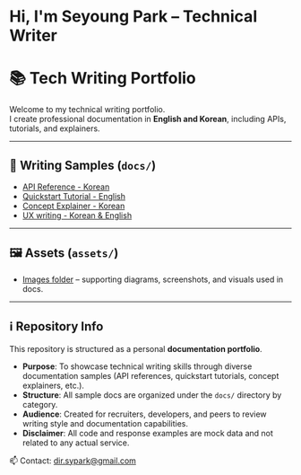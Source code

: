 # Hi, I'm Seyoung Park – Technical Writer

# 📚 Tech Writing Portfolio

Welcome to my technical writing portfolio.  
I create professional documentation in **English and Korean**, including APIs, tutorials, and explainers.

---

## 📖 Writing Samples (`docs/`)
- [API Reference - Korean](./docs/samples/api-reference/index.md)
- [Quickstart Tutorial - English](./docs/samples/tutorial-quickstart/index.md)
- [Concept Explainer - Korean](./docs/samples/concept-explainer/index.md)
- [UX writing - Korean & English](./docs/samples/ux-writing/index.md)
---

## 🖼 Assets (`assets/`)
- [Images folder](https://github.com/dirsypark-droid/seyoungpark/tree/main/tech-writing-portfolio/docs/assets) – supporting diagrams, screenshots, and visuals used in docs.

---

## ℹ️ Repository Info
This repository is structured as a personal **documentation portfolio**.

- **Purpose**: To showcase technical writing skills through diverse documentation samples (API references, quickstart tutorials, concept explainers, etc.).
- **Structure**: All sample docs are organized under the `docs/` directory by category.
- **Audience**: Created for recruiters, developers, and peers to review writing style and documentation capabilities.
- **Disclaimer**: All code and response examples are mock data and not related to any actual service.

📫 Contact: dir.sypark@gmail.com
